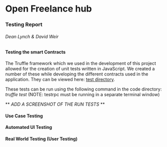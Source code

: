 # Open Freelance hub
### Testing Report
###### Dean Lynch & David Weir

#### Testing the smart Contracts

The Truffle framework which we used in the development of this project allowed for the creation of unit tests written in JavaScript. We created a number of these while developing the different contracts used in the application. They can be viewed here: [test directory](./code/test).

These tests can be run using the following command in the code directory: *truffle test* (NOTE: testrpc must be running in a separate terminal window)

** _ADD A SCREENSHOT OF THE RUN TESTS_ **

#### Use Case Testing

#### Automated UI Testing

#### Real World Testing (User Testing)

